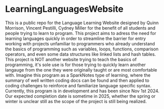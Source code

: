 # LearningLanguagesWebsite
This is a public repo for the Language Learning Website designed by Quinn Morrison, Vincent Pestilli, Cydney Miller for the benefit of all students and people trying to learn to program.
This project aims to adress the need for learning languages quickly in order to streamline the barrier for entry working with projects unfamiliar to programmers who already understand the basics of programming such as variables, loops, functions, comparison operators, and even some data structures like linked lists and hash tables.
This project is NOT another website trying to teach the basics of programming, it's sole use is for those trying to quickly learn another langauge from the one they were originally taught or are most comfortable with. Imagine this program as a SparkNotes type of learning, where the summary of well written coding docs can be found and then applied to coding challenges to reinforce and familiarize language specific syntax.
Currently, this program is in development and has been since Nov 1st 2024. Our expected completion date is sometime in 2025, whether the spring or winter is unclear still as the scope of the project is still being realized.
